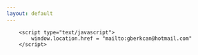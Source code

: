 ```yaml
---
layout: default
---
```

        <script type="text/javascript">
            window.location.href = "mailto:gberkcan@hotmail.com"
        </script>
